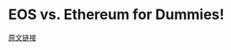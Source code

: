 # EOS vs. Ethereum for Dummies!
[原文链接](https://steemit.com/eos/@trogdor/eos-vs-ethereum-for-dummies)
